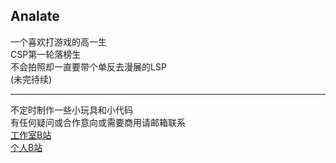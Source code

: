 ## Analate  
一个喜欢打游戏的高一生  
CSP第一轮落榜生  
不会拍照却一直要带个单反去漫展的LSP  
(未完待续)   

---

不定时制作一些小玩具和小代码  
有任何疑问或合作意向或需要商用请邮箱联系  
[工作室B站](https://space.bilibili.com/473292188)  
[个人B站](https://space.bilibili.com/96451240)
